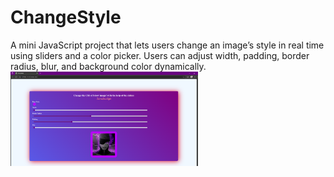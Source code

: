 # ChangeStyle
A mini JavaScript project that lets users change an image’s style in real time using sliders and a color picker. Users can adjust width, padding, border radius, blur, and background color dynamically.
<img src="images/Screen1.png" alt="My Image" width="300">

